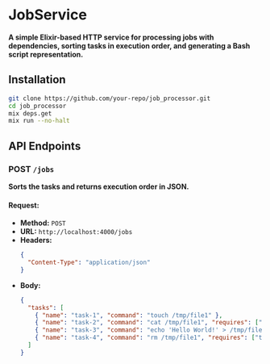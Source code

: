 # JobService

**A simple Elixir-based HTTP service for processing jobs with dependencies, sorting tasks in execution order, and generating a Bash script representation.**

## Installation

```bash
git clone https://github.com/your-repo/job_processor.git
cd job_processor
mix deps.get
mix run --no-halt
```

## API Endpoints  

### POST `/jobs`  
**Sorts the tasks and returns execution order in JSON.**  

#### Request:  
- **Method:** `POST`  
- **URL:** `http://localhost:4000/jobs`  
- **Headers:**  
  ```json
  {
    "Content-Type": "application/json"
  }
- **Body:**  
  ```json
  {
    "tasks": [
      { "name": "task-1", "command": "touch /tmp/file1" },
      { "name": "task-2", "command": "cat /tmp/file1", "requires": ["task-3"] },
      { "name": "task-3", "command": "echo 'Hello World!' > /tmp/file1", "requires": ["task-1"] },
      { "name": "task-4", "command": "rm /tmp/file1", "requires": ["task-2", "task-3"] }
    ]
  }
